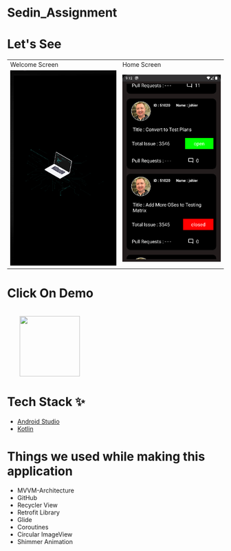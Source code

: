 # Sedin_Assignment
# Let's See
<table>
  <tr>
    <td>Welcome Screen</td>
     <td>Home Screen</td>
  </tr>
  <tr>
    <td><img src="https://github.com/PrabhakarYdv/Sedin_Assignment/blob/master/images/2.png" /></td>
    <td><img src="https://github.com/PrabhakarYdv/Sedin_Assignment/blob/master/images/1.png"></td>
  </tr>
 </table>
 

# Click On Demo
  <code>
    <a href="https://drive.google.com/file/d/1NZ88jPkfoKkno2XHwqfNSwnSSxvGIIDD/view?usp=sharing" title="Playstore Profile"><img height="140" width="140" src="https://encrypted-tbn0.gstatic.com/images?q=tbn:ANd9GcRgwJcz642pA7mLR5u44OirKSJjfxOoOqWbpNx7vgDP0NI4snSp68daLp-JccwzoGUIARw&usqp=CAU"></a></code>
    
    
# Tech Stack ✨

* [Android Studio](https://developer.android.com/studio)
* [Kotlin](https://kotlinlang.org/)


# Things we used while making this application
* MVVM-Architecture
* GitHub
* Recycler View
* Retrofit Library
* Glide
* Coroutines
* Circular ImageView
* Shimmer Animation

